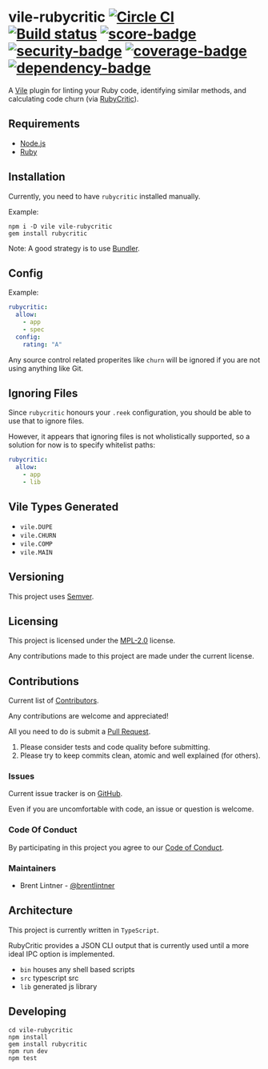 # vile-rubycritic [![Circle CI](https://circleci.com/gh/forthright/vile-rubycritic.svg?style=shield&circle-token=61a8841f037b8768d87856aef807feb441557a58)](https://circleci.com/gh/forthright/vile-rubycritic) [![Build status](https://ci.appveyor.com/api/projects/status/lmt7hdfluqp60cw3/branch/master?svg=true)](https://ci.appveyor.com/project/brentlintner/vile-rubycritic/branch/master) [![score-badge](https://vile.io/api/v0/projects/vile-rubycritic/badges/score?token=USryyHar5xQs7cBjNUdZ)](https://vile.io/~brentlintner/vile-rubycritic) [![security-badge](https://vile.io/api/v0/projects/vile-rubycritic/badges/security?token=USryyHar5xQs7cBjNUdZ)](https://vile.io/~brentlintner/vile-rubycritic) [![coverage-badge](https://vile.io/api/v0/projects/vile-rubycritic/badges/coverage?token=USryyHar5xQs7cBjNUdZ)](https://vile.io/~brentlintner/vile-rubycritic) [![dependency-badge](https://vile.io/api/v0/projects/vile-rubycritic/badges/dependency?token=USryyHar5xQs7cBjNUdZ)](https://vile.io/~brentlintner/vile-rubycritic)

A [Vile](https://vile.io) plugin for linting your Ruby code, identifying
similar methods, and calculating code churn (via [RubyCritic](https://github.com/whitesmith/rubycritic)).

## Requirements

- [Node.js](http://nodejs.org)
- [Ruby](http://ruby-lang.org)

## Installation

Currently, you need to have `rubycritic` installed manually.

Example:

    npm i -D vile vile-rubycritic
    gem install rubycritic

Note: A good strategy is to use [Bundler](http://bundler.io).

## Config

Example:

```yaml
rubycritic:
  allow:
    - app
    - spec
  config:
    rating: "A"
```

Any source control related properites like `churn` will be ignored
if you are not using anything like Git.

## Ignoring Files

Since `rubycritic` honours your `.reek` configuration, you should be able
to use that to ignore files.

However, it appears that ignoring files is not wholistically supported,
so a solution for now is to specify whitelist paths:

```yaml
rubycritic:
  allow:
    - app
    - lib
```

## Vile Types Generated

* `vile.DUPE`
* `vile.CHURN`
* `vile.COMP`
* `vile.MAIN`

## Versioning

This project uses [Semver](http://semver.org).

## Licensing

This project is licensed under the [MPL-2.0](LICENSE) license.

Any contributions made to this project are made under the current license.

## Contributions

Current list of [Contributors](https://github.com/forthright/vile-rubycritic/graphs/contributors).

Any contributions are welcome and appreciated!

All you need to do is submit a [Pull Request](https://github.com/forthright/vile-rubycritic/pulls).

1. Please consider tests and code quality before submitting.
2. Please try to keep commits clean, atomic and well explained (for others).

### Issues

Current issue tracker is on [GitHub](https://github.com/forthright/vile-rubycritic/issues).

Even if you are uncomfortable with code, an issue or question is welcome.

### Code Of Conduct

By participating in this project you agree to our [Code of Conduct](CODE_OF_CONDUCT.md).

### Maintainers

- Brent Lintner - [@brentlintner](http://github.com/brentlintner)

## Architecture

This project is currently written in `TypeScript`.

RubyCritic provides a JSON CLI output that is currently used
until a more ideal IPC option is implemented.

- `bin` houses any shell based scripts
- `src` typescript src
- `lib` generated js library

## Developing

    cd vile-rubycritic
    npm install
    gem install rubycritic
    npm run dev
    npm test
